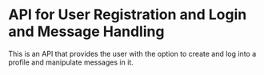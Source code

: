 # API for User Registration and Login and Message Handling
This is an API that provides the user with the option to create and log into a profile and manipulate messages in it.
